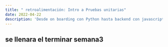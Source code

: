 ```yaml
---
title: " retroalimentación: Intro a Pruebas unitarias"
date: 2022-04-22
description: 'Desde on boarding con Python hasta backend con javascript (NodeJS)'
---
```



## se llenara el terminar semana3
